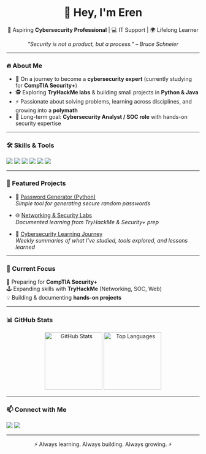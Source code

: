 <h1 align="center">👋 Hey, I'm Eren</h1>

<p align="center">
  🚀 Aspiring <b>Cybersecurity Professional</b> | 💻 IT Support | 🌍 Lifelong Learner  
</p>

<p align="center">
  <i>"Security is not a product, but a process." – Bruce Schneier</i>
</p>

---

### 🔥 About Me
- 🌱 On a journey to become a **cybersecurity expert** (currently studying for **CompTIA Security+**)  
- 🕵️ Exploring **TryHackMe labs** & building small projects in **Python & Java**  
- ⚡ Passionate about solving problems, learning across disciplines, and growing into a **polymath**  
- 🎯 Long-term goal: **Cybersecurity Analyst / SOC role** with hands-on security expertise  

---

### 🛠️ Skills & Tools  
<p align="left">
  <img src="https://img.shields.io/badge/Java-Intermediate-blue?logo=java&logoColor=white" />
  <img src="https://img.shields.io/badge/Python-Beginner-yellow?logo=python&logoColor=white" />
  <img src="https://img.shields.io/badge/Linux-Explorer-orange?logo=linux&logoColor=white" />
  <img src="https://img.shields.io/badge/TryHackMe-Labs-red?logo=tryhackme&logoColor=white" />
  <img src="https://img.shields.io/badge/Wireshark-Basics-lightblue?logo=wireshark&logoColor=white" />
  <img src="https://img.shields.io/badge/GitHub-Active-black?logo=github&logoColor=white" />
</p>

---

### 📂 Featured Projects
- 🔐 [Password Generator (Python)](https://github.com/your-username/password-generator)  
   *Simple tool for generating secure random passwords*  

- 🌐 [Networking & Security Labs](https://github.com/your-username/networking-security-labs)  
   *Documented learning from TryHackMe & Security+ prep*  

- 📑 [Cybersecurity Learning Journey](https://github.com/your-username/cybersecurity-learning-journey)  
   *Weekly summaries of what I’ve studied, tools explored, and lessons learned*  

---

### 🎯 Current Focus
📖 Preparing for **CompTIA Security+**  
🕹️ Expanding skills with **TryHackMe** (Networking, SOC, Web)  
💡 Building & documenting **hands-on projects**  

---

### 📊 GitHub Stats
<p align="center">
  <img src="https://github-readme-stats.vercel.app/api?username=your-username&show_icons=true&theme=radical" alt="GitHub Stats" height="150"/>
  <img src="https://github-readme-stats.vercel.app/api/top-langs/?username=your-username&layout=compact&theme=radical" alt="Top Languages" height="150"/>
</p>

---

### 📫 Connect with Me
<p align="left">
  <a href="https://www.linkedin.com/in/your-linkedin-url"><img src="https://img.shields.io/badge/LinkedIn-blue?logo=linkedin&logoColor=white"/></a>
  <a href="mailto:your-email@example.com"><img src="https://img.shields.io/badge/Email-grey?logo=gmail&logoColor=white"/></a>
</p>

---

<p align="center">⚡ Always learning. Always building. Always growing. ⚡</p>
